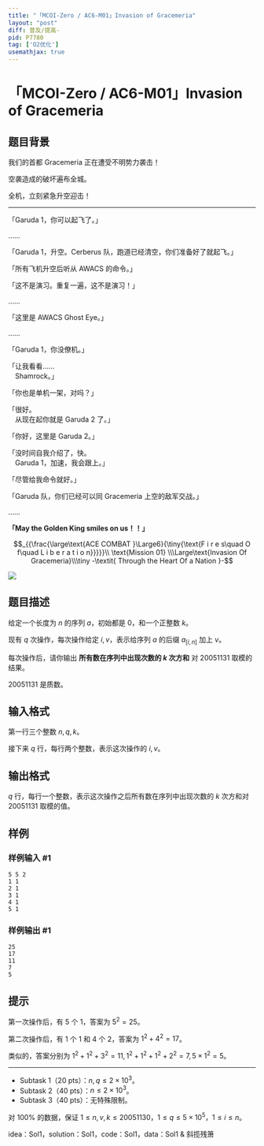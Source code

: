 ```yaml
---
title: "「MCOI-Zero / AC6-M01」Invasion of Gracemeria"
layout: "post"
diff: 普及/提高-
pid: P7780
tag: ['O2优化']
usemathjax: true
---
```


# 「MCOI-Zero / AC6-M01」Invasion of Gracemeria
## 题目背景

我们的首都 Gracemeria 正在遭受不明势力袭击！

空袭造成的破坏遍布全城。

全机，立刻紧急升空迎击！

---

「Garuda 1，你可以起飞了。」

……

「Garuda 1，升空。Cerberus 队，跑道已经清空，你们准备好了就起飞。」

「所有飞机升空后听从 AWACS 的命令。」

「这不是演习。重复一遍，这不是演习！」

……

「这里是 AWACS Ghost Eye。」

……

「Garuda 1，你没僚机。」

「让我看看……   
　Shamrock。」
 
「你也是单机一架，对吗？」

「很好。   
　从现在起你就是 Garuda 2 了。」
 
「你好，这里是 Garuda 2。」

「没时间自我介绍了，快。   
　Garuda 1，加速，我会跟上。」

「尽管给我命令就好。」

「Garuda 队，你们已经可以同 Gracemeria 上空的敌军交战。」

……

**「May the Golden King smiles on us！！」**

$$_{{\frac{\large\text{ACE COMBAT }\Large6}{\tiny{\text{F i r e s\quad O f\quad L i b e r a t i o n}}}}}\\ \text{Mission 01} \\\Large\text{Invasion Of Gracemeria}\\\tiny -\textit{ Through the Heart Of a Nation }-$$

![](https://cdn.luogu.com.cn/upload/image_hosting/nd20pe59.png)
## 题目描述

给定一个长度为 $n$ 的序列 $a$，初始都是 $0$，和一个正整数 $k$。

现有 $q$ 次操作，每次操作给定 $i,v$，表示给序列 $a$ 的后缀 $a_{[i,n]}$ 加上 $v$。

每次操作后，请你输出 **所有数在序列中出现次数的 $k$ 次方和** 对 $20051131$ 取模的结果。

$20051131$ 是质数。
## 输入格式

第一行三个整数 $n,q,k$。

接下来 $q$ 行，每行两个整数，表示这次操作的 $i,v$。
## 输出格式

$q$ 行，每行一个整数，表示这次操作之后所有数在序列中出现次数的 $k$ 次方和对 $20051131$ 取模的值。
## 样例

### 样例输入 #1
```
5 5 2
1 1
2 1
3 1
4 1
5 1
```
### 样例输出 #1
```
25
17
11
7
5
```
## 提示

第一次操作后，有 $5$ 个 $1$，答案为 $5^2=25$。

第二次操作后，有 $1$ 个 $1$ 和 $4$ 个 $2$，答案为 $1^2+4^2=17$。

类似的，答案分别为 $1^2+1^2+3^2=11,1^2+1^2+1^2+2^2=7,5\times 1^2=5$。

---

- Subtask 1（20 pts）：$n,q\leq 2\times 10^3$。
- Subtask 2（40 pts）：$n\leq 2\times 10^3$。
- Subtask 3（40 pts）：无特殊限制。

对 $100\%$ 的数据，保证 $1\leq n,v,k\leq 20051130$，$1\leq q\leq 5\times 10^5$，$1\leq i\leq n$。

idea：Sol1，solution：Sol1，code：Sol1，data：Sol1 & 斜揽残箫
